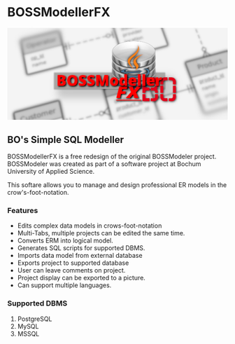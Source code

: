 # BOSSModellerFX
![BOSSModellerFX Banner](BOSSFx_Banner.png)
## BO's Simple SQL Modeller
BOSSModellerFX is a free redesign of the original BOSSModeler project. BOSSModeler was created as part of a software project at Bochum University of Applied Science.

This softare allows you to manage and design professional ER models in the crow's-foot-notation.

### Features
* Edits complex data models in crows-foot-notation
* Multi-Tabs, multiple projects can be edited the same time.
* Converts ERM into logical model.
* Generates SQL scripts for supported DBMS.
* Imports data model from external database
* Exports project to supported database
* User can leave comments on project.
* Project display can be exported to a picture.
* Can support multiple languages.

### Supported DBMS
1. PostgreSQL
2. MySQL
3. MSSQL
